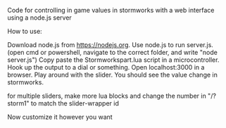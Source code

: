 Code for controlling in game values in stormworks with a web interface using a node.js server

How to use:

Download node.js from https://nodejs.org.
Use node.js to run server.js. (open cmd or powershell, navigate to the correct folder, and write "node server.js")
Copy paste the Stormworkspart.lua script in a microcontroller.
Hook up the output to a dial or something.
Open localhost:3000 in a browser.
Play around with the slider.
You should see the value change in stormworks.

for multiple sliders, make more lua blocks and change the number in "/?storm1" to match the slider-wrapper id

Now customize it however you want
